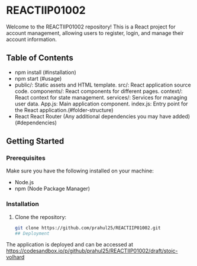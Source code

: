 # REACTIIP01002

Welcome to the REACTIIP01002 repository! This is a React project for account management, allowing users to register, login, and manage their account information.

## Table of Contents

  - npm install  (#installation)
- npm start  (#usage)
- public/: Static assets and HTML template.
src/: React application source code.
components/: React components for different pages.
context/: React context for state management.
services/: Services for managing user data.
App.js: Main application component.
index.js: Entry point for the React application.(#folder-structure)
- React
React Router
(Any additional dependencies you may have added)  (#dependencies)



## Getting Started

### Prerequisites

Make sure you have the following installed on your machine:

- Node.js
- npm (Node Package Manager)

### Installation

1. Clone the repository:

   ```bash
   git clone https://github.com/prahul25/REACTIIP01002.git
   ## Deployment

The application is deployed and can be accessed at https://codesandbox.io/p/github/prahul25/REACTIIP01002/draft/stoic-volhard
